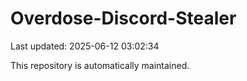 # Overdose-Discord-Stealer

Last updated: 2025-06-12 03:02:34

This repository is automatically maintained.
